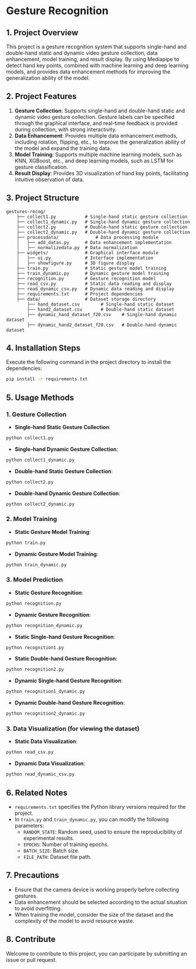 # Gesture Recognition

## 1. Project Overview
This project is a gesture recognition system that supports single-hand and double-hand static and dynamic video gesture collection, data enhancement, model training, and result display. By using Mediapipe to detect hand key points, combined with machine learning and deep learning models, and provides data enhancement methods for improving the generalization ability of the model.

## 2. Project Features
1. **Gesture Collection**: Supports single-hand and double-hand static and dynamic video gesture collection. Gesture labels can be specified through the graphical interface, and real-time feedback is provided during collection, with strong interactivity.
2. **Data Enhancement**: Provides multiple data enhancement methods, including rotation, flipping, etc., to improve the generalization ability of the model and expand the training data.
3. **Model Training**: Supports multiple machine learning models, such as KNN, XGBoost, etc., and deep learning models, such as LSTM for gesture classification.
4. **Result Display**: Provides 3D visualization of hand key points, facilitating intuitive observation of data.

## 3. Project Structure
```
gestures-recog/
    ├── collect1.py           # Single-hand static gesture collection
    ├── collect1_dynamic.py   # Single-hand dynamic gesture collection
    ├── collect2.py           # Double-hand static gesture collection
    ├── collect2_dynamic.py   # Double-hand dynamic gesture collection
    ├── processdata/              # Data processing module
    │   ├── add_datas.py      # Data enhancement implementation
    │   ├── normalizedata.py  # Data normalization
    ├── widgets/              # Graphical interface module
    │   ├── ui.py             # Interface implementation
    │   ├── showfigure.py     # 3D figure display
    ├── train.py              # Static gesture model training
    ├── train_dynamic.py      # Dynamic gesture model training
    ├── recognition.py        # Gesture recognition model
    ├── read_csv.py           # Static data reading and display
    ├── read_dynamic_csv.py   # Dynamic data reading and display
    ├── requirements.txt      # Project dependencies
    ├── data/                 # Dataset storage directory
        ├── hand_dataset.csv        # Single-hand static dataset
        ├── hand2_dataset.csv       # Double-hand static dataset
        ├── dynamic_hand_dataset_f20.csv    # Single-hand dynamic dataset
        ├── dynamic_hand2_dataset_f20.csv   # Double-hand dynamic dataset
```

## 4. Installation Steps
Execute the following command in the project directory to install the dependencies:
```bash
pip install -r requirements.txt
```

## 5. Usage Methods

### 1. Gesture Collection
- **Single-hand Static Gesture Collection**:
```bash
python collect1.py
```
- **Single-hand Dynamic Gesture Collection**:
```bash
python collect1_dynamic.py
```
- **Double-hand Static Gesture Collection**:
```bash
python collect2.py
```
- **Double-hand Dynamic Gesture Collection**:
```bash
python collect2_dynamic.py
```

### 2. Model Training
- **Static Gesture Model Training**:
```bash
python train.py
```
- **Dynamic Gesture Model Training**:
```bash
python train_dynamic.py
```

### 3. Model Prediction
- **Static Gesture Recognition**:
```bash
python recognition.py
```
- **Dynamic Gesture Recognition**:
```bash
python recognition_dynamic.py
```
- **Static Single-hand Gesture Recognition**:
```bash
python recognition1.py
```
- **Static Double-hand Gesture Recognition**:
```bash
python recognition2.py
```
- **Dynamic Single-hand Gesture Recognition**:
```bash
python recognition1_dynamic.py
```
- **Dynamic Double-hand Gesture Recognition**:
```bash
python recognition2_dynamic.py
```

### 3. Data Visualization (for viewing the dataset)
- **Static Data Visualization**:
```bash
python read_csv.py
```
- **Dynamic Data Visualization**:
```bash
python read_dynamic_csv.py
```

## 6. Related Notes
- `requirements.txt` specifies the Python library versions required for the project.
- In `train.py` and `train_dynamic.py`, you can modify the following parameters:
  - `RANDOM_STATE`: Random seed, used to ensure the reproducibility of experimental results.
  - `EPOCHS`: Number of training epochs.
  - `BATCH_SIZE`: Batch size.
  - `FILE_PATH`: Dataset file path.

## 7. Precautions
- Ensure that the camera device is working properly before collecting gestures.
- Data enhancement should be selected according to the actual situation to avoid overfitting.
- When training the model, consider the size of the dataset and the complexity of the model to avoid resource waste.

## 8. Contribute

Welcome to contribute to this project, you can participate by submitting an issue or pull request.
